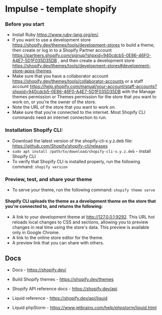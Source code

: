 # Impulse - template shopify

### Before you start
* Install Ruby https://www.ruby-lang.org/en/.
* If you want to use a development store https://shopify.dev/themes/tools/development-stores to build a theme, then create or log in to a Shopify Partner account https://partners.shopify.com/signup?shpxid=940cdcb5-0E86-46F0-A4E7-5D1F035D35DB , and then create a development store https://shopify.dev/themes/tools/development-stores#development-store-apps-themes.
* Make sure that you have a collaborator account https://shopify.dev/themes/tools/collaborator-accounts or a staff account https://help.shopify.com/manual/your-account/staff-accounts?shpxid=940cdcb5-0E86-46F0-A4E7-5D1F035D35DB with the Manage themes permission or Themes permission for the store that you want to work on, or you're the owner of the store.
* Note the URL of the store that you want to work on.
* Make sure that you're connected to the internet. Most Shopify CLI commands need an internet connection to run.

### Installation Shopify CLI:

* Download the latest version of the shopify-cli-x.y.z.deb file: https://github.com/Shopify/shopify-cli/releases
* ```sudo apt install /path/to/download/shopify-cli-x.y.z.deb``` - install Shopify CLI
* To verify that Shopify CLI is installed properly, run the following command: ```shopify version```

### Preview, test, and share your theme
* To serve your theme, run the following command: ``` shopify theme serve ```

#### Shopify CLI uploads the theme as a development theme on the store that you're connected to, and returns the following:

* A link to your development theme at http://127.0.0.1:9292. This URL hot reloads local changes to CSS and sections, allowing you to preview changes in real time using the store's data. This preview is available only in Google Chrome.
* A link to the online store editor for the theme.
* A preview link that you can share with others.

## Docs

* Docs - https://shopify.dev/

* Build Shopify themes - https://shopify.dev/themes

* Shopify API reference docs - https://shopify.dev/api

* Liquid reference - https://shopify.dev/api/liquid

* Liquid phpStorm - https://www.jetbrains.com/help/phpstorm/liquid.html

